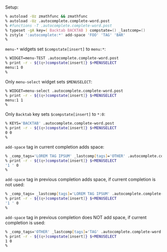 Setup:
```zsh
% autoload -Uz zmathfunc && zmathfunc
% autoload -Uz .autocomplete.complete-word.post
% #functions -T .autocomplete.complete-word.post
% typeset -gA key=( Backtab BACKTAB ) compstate=() _lastcomp=()
% zstyle ':autocomplete:*' add-space 'FOO' 'TAG' 'BAR'
%
```

`menu-*` widgets set `$compstate[insert]` to `menu:*`:
```zsh
% WIDGET=menu-TEST .autocomplete.complete-word.post
% print -r - ${(q+)compstate[insert]} $+MENUSELECT
menu:1 0
%
```

Only `menu-select` widget sets `$MENUSELECT`:
```zsh
% WIDGET=menu-select .autocomplete.complete-word.post
% print -r - ${(q+)compstate[insert]} $+MENUSELECT
menu:1 1
%
```

Only `Backtab` key sets `$compstate[insert]` to `*:0`:
```zsh
% KEYS='BACKTAB' .autocomplete.complete-word.post
% print -r - ${(q+)compstate[insert]} $+MENUSELECT
0 0
%
```

`add-space` tag in current completion adds space:
```zsh
% _comp_tags='LOREM TAG IPSUM' _lastcomp[tags]='OTHER' .autocomplete.complete-word.post
% print -r - ${(q+)compstate[insert]} $+MENUSELECT
'1 ' 0
%
```

`add-space` tag in previous completion adds space, if current completion is not used:
```zsh
% _comp_tags= _lastcomp[tags]='LOREM TAG IPSUM' .autocomplete.complete-word.post
% print -r - ${(q+)compstate[insert]} $+MENUSELECT
'1 ' 0
%
```

`add-space` tag in previous completion does NOT add space, if current completion is used:
```zsh
% _comp_tags='OTHER' _lastcomp[tags]='TAG' .autocomplete.complete-word.post
% print -r - ${(q+)compstate[insert]} $+MENUSELECT
1 0
%
```

